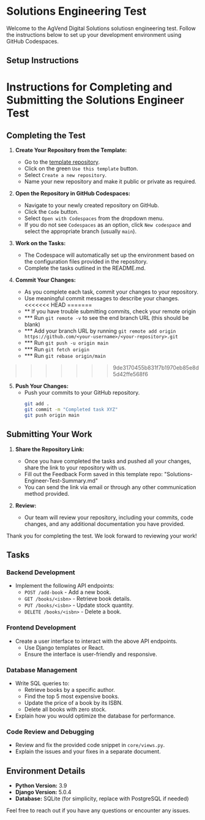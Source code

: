 # Solutions Engineering Test

Welcome to the AgVend Digital Solutions solutiosn engineering test. Follow the instructions below to set up your development environment using GitHub Codespaces.

## Setup Instructions

# Instructions for Completing and Submitting the Solutions Engineer Test

## Completing the Test

1. **Create Your Repository from the Template:**
   - Go to the [template repository](https://github.com/zolfran/AgVend-Developer-Test).
   - Click on the green `Use this template` button.
   - Select `Create a new repository`.
   - Name your new repository and make it public or private as required.

2. **Open the Repository in GitHub Codespaces:**
   - Navigate to your newly created repository on GitHub.
   - Click the `Code` button.
   - Select `Open with Codespaces` from the dropdown menu.
   - If you do not see `Codespaces` as an option, click `New codespace` and select the appropriate branch (usually `main`).

3. **Work on the Tasks:**
   - The Codespace will automatically set up the environment based on the configuration files provided in the repository.
   - Complete the tasks outlined in the README.md.

4. **Commit Your Changes:**
   - As you complete each task, commit your changes to your repository.
   - Use meaningful commit messages to describe your changes.
<<<<<<< HEAD
=======
   - ** If you have trouble submitting commits, check your remote origin 
   - *** Run `git remote -v` to see the end branch URL (this should be blank)
   - *** Add your branch URL by running `git remote add origin https://github.com/<your-username>/<your-repository>.git`
   - *** Run `git push -u origin main`
   - *** Run `git fetch origin`
   - *** Run `git rebase origin/main`
>>>>>>> 9de3170455b831f7b1970eb85e8d5d42ffe568f6

5. **Push Your Changes:**
   - Push your commits to your GitHub repository.
     ```sh
     git add .
     git commit -m "Completed task XYZ"
     git push origin main
     ```

## Submitting Your Work

1. **Share the Repository Link:**
   - Once you have completed the tasks and pushed all your changes, share the link to your repository with us.
   - Fill out the Feedback Form saved in this template repo: "Solutions-Engineer-Test-Summary.md"
   - You can send the link via email or through any other communication method provided.

2. **Review:**
   - Our team will review your repository, including your commits, code changes, and any additional documentation you have provided.

Thank you for completing the test. We look forward to reviewing your work!

## Tasks

### Backend Development
- Implement the following API endpoints:
  - `POST /add-book` - Add a new book.
  - `GET /books/<isbn>` - Retrieve book details.
  - `PUT /books/<isbn>` - Update stock quantity.
  - `DELETE /books/<isbn>` - Delete a book.

### Frontend Development
- Create a user interface to interact with the above API endpoints.
  - Use Django templates or React.
  - Ensure the interface is user-friendly and responsive.

### Database Management
- Write SQL queries to:
  - Retrieve books by a specific author.
  - Find the top 5 most expensive books.
  - Update the price of a book by its ISBN.
  - Delete all books with zero stock.
- Explain how you would optimize the database for performance.

### Code Review and Debugging
- Review and fix the provided code snippet in `core/views.py`.
- Explain the issues and your fixes in a separate document.

## Environment Details

- **Python Version:** 3.9
- **Django Version:** 5.0.4
- **Database:** SQLite (for simplicity, replace with PostgreSQL if needed)

Feel free to reach out if you have any questions or encounter any issues.
